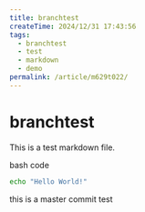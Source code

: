```yaml
---
title: branchtest
createTime: 2024/12/31 17:43:56
tags:
  - branchtest
  - test
  - markdown
  - demo
permalink: /article/m629t022/
---
```


# branchtest
This is a test markdown file.

bash code
```bash
echo "Hello World!"
```


this is a master commit test